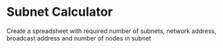 # Subnet Calculator
Create a spreadsheet with required number of subnets, network address, broadcast address and number of nodes in subnet
